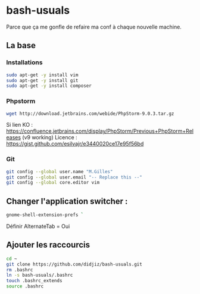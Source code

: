 # bash-usuals
Parce que ça me gonfle de refaire ma conf à chaque nouvelle machine.

## La base

### Installations

```bash
sudo apt-get -y install vim
sudo apt-get -y install git
sudo apt-get -y install composer 
```

### Phpstorm

```bash
wget http://download.jetbrains.com/webide/PhpStorm-9.0.3.tar.gz
```

Si lien KO : https://confluence.jetbrains.com/display/PhpStorm/Previous+PhpStorm+Releases (v9 working)
Licence : https://gist.github.com/esilvajr/e3440020ce17e95f56bd

### Git

```bash
git config --global user.name "M.Gilles"
git config --global user.email "-- Replace this --"
git config --global core.editor vim
```


## Changer l'application switcher :
```bash
gnome-shell-extension-prefs `
```

Définir AlternateTab = Oui

## Ajouter les raccourcis 

```bash
cd ~
git clone https://github.com/didjiz/bash-usuals.git
rm .bashrc
ln -s bash-usuals/.bashrc
touch .bashrc_extends
source .bashrc
```

